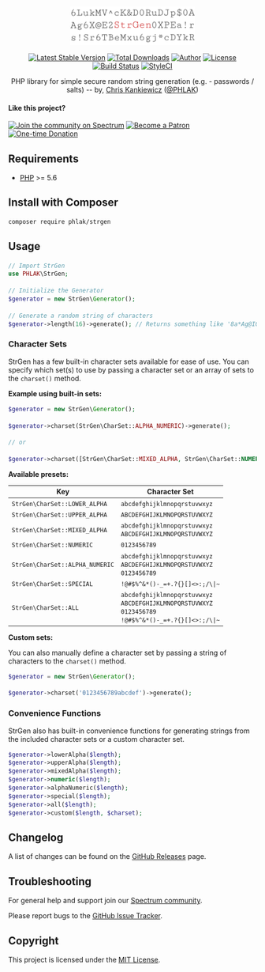 <p align="center">
  <img src="strgen.png" alt="StrGen" width="50%">
</p>

<p align="center">
  <a href="https://packagist.org/packages/phlak/strgen"><img src="https://img.shields.io/packagist/v/phlak/strgen.svg" alt="Latest Stable Version"></a>
  <a href="https://packagist.org/packages/phlak/strgen"><img src="https://img.shields.io/packagist/dt/phlak/strgen.svg" alt="Total Downloads"></a>
  <a href="https://www.ChrisKankiewicz.com"><img src="https://img.shields.io/badge/author-Chris%20Kankiewicz-blue.svg" alt="Author"></a>
  <a href="https://packagist.org/packages/phlak/strgen"><img src="https://img.shields.io/packagist/l/phlak/strgen.svg" alt="License"></a>
  <a href="https://travis-ci.org/PHLAK/StrGen"><img src="https://img.shields.io/travis/PHLAK/StrGen.svg" alt="Build Status"></a>
  <a href="https://styleci.io/repos/19445250"><img src="https://styleci.io/repos/19445250/shield?branch=master" alt="StyleCI"></a>
</p>

<p align="center">
  PHP library for simple secure random string generation (e.g. - passwords / salts) -- by, <a href="https://www.ChrisKankiewicz.com">Chris Kankiewicz</a> (<a href="https://twitter.com/PHLAK">@PHLAK</a>)
</p>

#### Like this project?

[![Join the community on Spectrum](https://img.shields.io/badge/Join_the_community-PHLAKNET-7a15fe.svg)](https://spectrum.chat/phlaknet)
[![Become a Patron](https://img.shields.io/badge/Become_a-Patron-f96854.svg)](https://patreon.com/PHLAK)
[![One-time Donation](https://img.shields.io/badge/Make_a-Donation-006bb6.svg)](https://paypal.me/ChrisKankiewicz)

Requirements
------------

  - [PHP](https://php.net) >= 5.6

Install with Composer
---------------------

```bash
composer require phlak/strgen
```

Usage
-----

```php
// Import StrGen
use PHLAK\StrGen;

// Initialize the Generator
$generator = new StrGen\Generator();

// Generate a random string of characters
$generator->length(16)->generate(); // Returns something like '8a*Ag@I0*s0v[S3u'
```

### Character Sets

StrGen has a few built-in character sets available for ease of use. You can
specify which set(s) to use by passing a character set or an array of sets to
the `charset()` method.

**Example using built-in sets:**

```php
$generator = new StrGen\Generator();

$generator->charset(StrGen\CharSet::ALPHA_NUMERIC)->generate();

// or

$generator->charset([StrGen\CharSet::MIXED_ALPHA, StrGen\CharSet::NUMERIC])->generate();
```

**Available presets:**

| Key                             | Character Set                |
| ------------------------------- | ---------------------------- |
| `StrGen\CharSet::LOWER_ALPHA`   | `abcdefghijklmnopqrstuvwxyz` |
| `StrGen\CharSet::UPPER_ALPHA`   | `ABCDEFGHIJKLMNOPQRSTUVWXYZ` |
| `StrGen\CharSet::MIXED_ALPHA`   | `abcdefghijklmnopqrstuvwxyz`<br>`ABCDEFGHIJKLMNOPQRSTUVWXYZ` |
| `StrGen\CharSet::NUMERIC`       | `0123456789` |
| `StrGen\CharSet::ALPHA_NUMERIC` | `abcdefghijklmnopqrstuvwxyz`<br>`ABCDEFGHIJKLMNOPQRSTUVWXYZ`<br>`0123456789` |
| `StrGen\CharSet::SPECIAL`       | `!@#$%^&*()-_=+.?{}[]<>:;/\\|~` |
| `StrGen\CharSet::ALL`           | `abcdefghijklmnopqrstuvwxyz`<br>`ABCDEFGHIJKLMNOPQRSTUVWXYZ`<br>`0123456789`<br>`!@#$%^&*()-_=+.?{}[]<>:;/\\|~` |

**Custom sets:**

You can also manually define a character set by passing a string of characters
to the `charset()` method.

```php
$generator = new StrGen\Generator();

$generator->charset('0123456789abcdef')->generate();
```

### Convenience Functions

StrGen also has built-in convenience functions for generating strings from the
included character sets or a custom character set.

```php
$generator->lowerAlpha($length);
$generator->upperAlpha($length);
$generator->mixedAlpha($length);
$generator->numeric($length);
$generator->alphaNumeric($length);
$generator->special($length);
$generator->all($length);
$generator->custom($length, $charset);
```

Changelog
---------

A list of changes can be found on the [GitHub Releases](https://github.com/PHLAK/StrGen/releases) page.

Troubleshooting
---------------

For general help and support join our [Spectrum community](https://spectrum.chat/phlaknet).

Please report bugs to the [GitHub Issue Tracker](https://github.com/PHLAK/StrGen/issues).

Copyright
---------

This project is licensed under the [MIT License](https://github.com/PHLAK/StrGen/blob/master/LICENSE).
